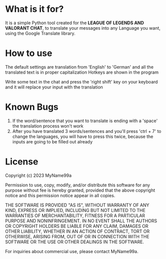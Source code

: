 # What is it for?
It is a simple Python tool created for the <b>LEAGUE OF LEGENDS AND VALORANT CHAT</b>, to translate your messages into any Language you want, using the Google Translate library.

# How to use
The default settings are translation from 'English' to 'German' and all the translated text is in proper capitalization
Hotkeys are shown in the program

Write some text in the chat and press the 'right shift' key on your keyboard and it will replace your input with the translation

# Known Bugs
1. If the word/sentence that you want to translate is ending with a 'space' the translation process won't work
2. After you have translated 3 words/sentences and you'll press 'ctrl + 7' to change the languages, you will have to press this twice, because the inputs are going to be filled out already

# License
Copyright (c) 2023 MyName99a

Permission to use, copy, modify, and/or distribute this software for any purpose without fee 
is hereby granted, provided that the above copyright notice and this permission notice appear
in all copies.

THE SOFTWARE IS PROVIDED "AS IS", WITHOUT WARRANTY OF ANY KIND, EXPRESS OR
IMPLIED, INCLUDING BUT NOT LIMITED TO THE WARRANTIES OF MERCHANTABILITY,
FITNESS FOR A PARTICULAR PURPOSE AND NONINFRINGEMENT. IN NO EVENT SHALL THE
AUTHORS OR COPYRIGHT HOLDERS BE LIABLE FOR ANY CLAIM, DAMAGES OR OTHER
LIABILITY, WHETHER IN AN ACTION OF CONTRACT, TORT OR OTHERWISE, ARISING FROM,
OUT OF OR IN CONNECTION WITH THE SOFTWARE OR THE USE OR OTHER DEALINGS IN THE
SOFTWARE.

For inquiries about commercial use, please contact MyName99a.
